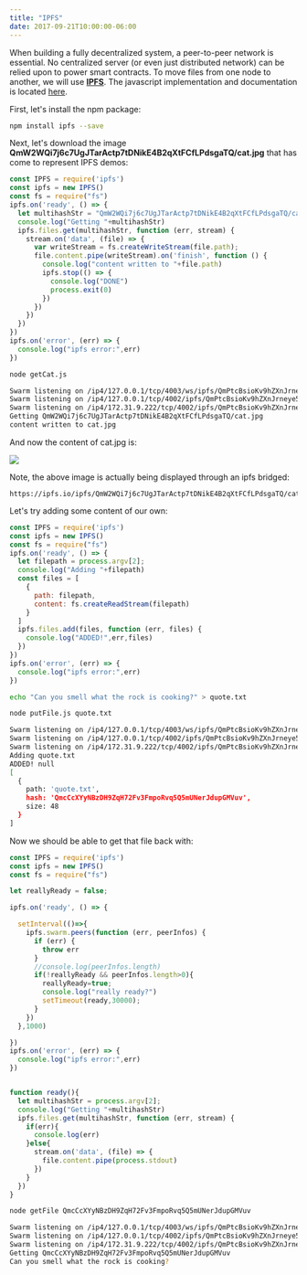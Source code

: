 ```yaml
---
title: "IPFS"
date: 2017-09-21T10:00:00-06:00
---
```

When building a fully decentralized system, a peer-to-peer network is essential. No centralized server (or even just distributed network) can be relied upon to power smart contracts. To move files from one node to another, we will use **<a href="https://ipfs.io" target="_blank">IPFS</a>**. The javascript implementation and documentation is located <a href="https://github.com/ipfs/js-ipfs" target="_blank">here</a>.

First, let's install the npm package:

```bash
npm install ipfs --save
```

Next, let's download the image **QmW2WQi7j6c7UgJTarActp7tDNikE4B2qXtFCfLPdsgaTQ/cat.jpg** that has come to represent IPFS demos:

```javascript
const IPFS = require('ipfs')
const ipfs = new IPFS()
const fs = require("fs")
ipfs.on('ready', () => {
  let multihashStr = "QmW2WQi7j6c7UgJTarActp7tDNikE4B2qXtFCfLPdsgaTQ/cat.jpg"
  console.log("Getting "+multihashStr)
  ipfs.files.get(multihashStr, function (err, stream) {
    stream.on('data', (file) => {
      var writeStream = fs.createWriteStream(file.path);
      file.content.pipe(writeStream).on('finish', function () {
        console.log("content written to "+file.path)
        ipfs.stop(() => {
          console.log("DONE")
          process.exit(0)
        })
      })
    })
  })
})
ipfs.on('error', (err) => {
  console.log("ipfs error:",err)
})

```
```bash
node getCat.js

Swarm listening on /ip4/127.0.0.1/tcp/4003/ws/ipfs/QmPtcBsioKv9hZXnJrneye5Vc2qxu3pJnn4xczVReSA6fC
Swarm listening on /ip4/127.0.0.1/tcp/4002/ipfs/QmPtcBsioKv9hZXnJrneye5Vc2qxu3pJnn4xczVReSA6fC
Swarm listening on /ip4/172.31.9.222/tcp/4002/ipfs/QmPtcBsioKv9hZXnJrneye5Vc2qxu3pJnn4xczVReSA6fC
Getting QmW2WQi7j6c7UgJTarActp7tDNikE4B2qXtFCfLPdsgaTQ/cat.jpg
content written to cat.jpg
```

And now the content of cat.jpg is:

<img src="https://ipfs.io/ipfs/QmW2WQi7j6c7UgJTarActp7tDNikE4B2qXtFCfLPdsgaTQ/cat.jpg" />

Note, the above image is actually being displayed through an ipfs bridged:

```
https://ipfs.io/ipfs/QmW2WQi7j6c7UgJTarActp7tDNikE4B2qXtFCfLPdsgaTQ/cat.jpg
```

Let's try adding some content of our own:

```javascript
const IPFS = require('ipfs')
const ipfs = new IPFS()
const fs = require("fs")
ipfs.on('ready', () => {
  let filepath = process.argv[2];
  console.log("Adding "+filepath)
  const files = [
    {
      path: filepath,
      content: fs.createReadStream(filepath)
    }
  ]
  ipfs.files.add(files, function (err, files) {
    console.log("ADDED!",err,files)
  })
})
ipfs.on('error', (err) => {
  console.log("ipfs error:",err)
})

```
```bash
echo "Can you smell what the rock is cooking?" > quote.txt

node putFile.js quote.txt
```

```bash
Swarm listening on /ip4/127.0.0.1/tcp/4003/ws/ipfs/QmPtcBsioKv9hZXnJrneye5Vc2qxu3pJnn4xczVReSA6fC
Swarm listening on /ip4/127.0.0.1/tcp/4002/ipfs/QmPtcBsioKv9hZXnJrneye5Vc2qxu3pJnn4xczVReSA6fC
Swarm listening on /ip4/172.31.9.222/tcp/4002/ipfs/QmPtcBsioKv9hZXnJrneye5Vc2qxu3pJnn4xczVReSA6fC
Adding quote.txt
ADDED! null
[
  {
    path: 'quote.txt',
    hash: 'QmcCcXYyNBzDH9ZqH72Fv3FmpoRvq5Q5mUNerJdupGMVuv',
    size: 48
  }
]
```

Now we should be able to get that file back with:

```javascript
const IPFS = require('ipfs')
const ipfs = new IPFS()
const fs = require("fs")

let reallyReady = false;

ipfs.on('ready', () => {

  setInterval(()=>{
    ipfs.swarm.peers(function (err, peerInfos) {
      if (err) {
        throw err
      }
      //console.log(peerInfos.length)
      if(!reallyReady && peerInfos.length>0){
        reallyReady=true;
        console.log("really ready?")
        setTimeout(ready,30000);
      }
    })
  },1000)

})
ipfs.on('error', (err) => {
  console.log("ipfs error:",err)
})


function ready(){
  let multihashStr = process.argv[2];
  console.log("Getting "+multihashStr)
  ipfs.files.get(multihashStr, function (err, stream) {
    if(err){
      console.log(err)
    }else{
      stream.on('data', (file) => {
        file.content.pipe(process.stdout)
      })
    }
  })
}

```
```bash
node getFile QmcCcXYyNBzDH9ZqH72Fv3FmpoRvq5Q5mUNerJdupGMVuv
```

```bash
Swarm listening on /ip4/127.0.0.1/tcp/4003/ws/ipfs/QmPtcBsioKv9hZXnJrneye5Vc2qxu3pJnn4xczVReSA6fC
Swarm listening on /ip4/127.0.0.1/tcp/4002/ipfs/QmPtcBsioKv9hZXnJrneye5Vc2qxu3pJnn4xczVReSA6fC
Swarm listening on /ip4/172.31.9.222/tcp/4002/ipfs/QmPtcBsioKv9hZXnJrneye5Vc2qxu3pJnn4xczVReSA6fC
Getting QmcCcXYyNBzDH9ZqH72Fv3FmpoRvq5Q5mUNerJdupGMVuv
Can you smell what the rock is cooking?
```

